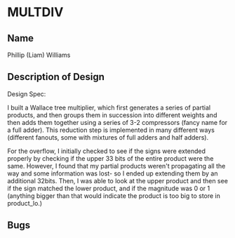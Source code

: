 # MULTDIV
## Name
Phillip (Liam) Williams

## Description of Design
Design Spec:

I built a Wallace tree multiplier, which first generates a series of partial products, and then groups them in succession into different weights and then adds them together using a series of 3-2 compressors (fancy name for a full adder). This reduction step
is implemented in many different ways (different fanouts, some with mixtures of full adders and half adders).

For the overflow, I initially checked to see if the signs were extended properly by checking if the upper 33 bits of the entire product were the same. However, I found that my partial products weren't propagating all the way and some information was lost- so 
I ended up extending them by an additional 32bits. Then, I was able to look at the upper product and then see if the sign matched the lower product, and if the magnitude was 0 or 1 (anything bigger than that would indicate the product is too big to store in product_lo.)

## Bugs

